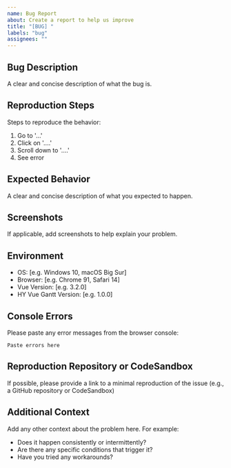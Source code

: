 ```yaml
---
name: Bug Report
about: Create a report to help us improve
title: "[BUG] "
labels: "bug"
assignees: ""
---
```


## Bug Description

A clear and concise description of what the bug is.

## Reproduction Steps

Steps to reproduce the behavior:

1. Go to '...'
2. Click on '....'
3. Scroll down to '....'
4. See error

## Expected Behavior

A clear and concise description of what you expected to happen.

## Screenshots

If applicable, add screenshots to help explain your problem.

## Environment

- OS: [e.g. Windows 10, macOS Big Sur]
- Browser: [e.g. Chrome 91, Safari 14]
- Vue Version: [e.g. 3.2.0]
- HY Vue Gantt Version: [e.g. 1.0.0]

## Console Errors

Please paste any error messages from the browser console:

```
Paste errors here
```

## Reproduction Repository or CodeSandbox

If possible, please provide a link to a minimal reproduction of the issue (e.g., a GitHub repository or CodeSandbox)

## Additional Context

Add any other context about the problem here. For example:

- Does it happen consistently or intermittently?
- Are there any specific conditions that trigger it?
- Have you tried any workarounds?
